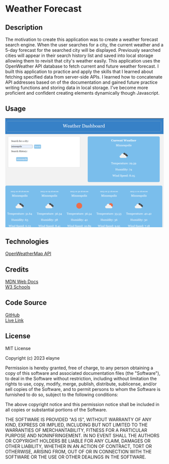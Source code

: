 # Weather Forecast

## Description
The motivation to create this application was to create a weather forecast search engine.  When the user searches for a city, the current weather and a 5-day forecast for the searched city will be displayed.  Previously searched cities will appear in their search history list and saved into local storage allowing them to revisit that city's weather easily.  This application uses the OpenWeather API database to fetch current and future weather forecast.  I built this application to practice and apply the skills that I learned about fetching specified data from server-side APIs.  I learned how to concatenate API addresses based on of the documentation and gained future practice writing functions and storing data in local storage.  I've become more proficient and confident creating elements dynamically though Javascript.

## Usage
![webpageimage](assets/images/weather-forecast.png)

## Technologies
[OpenWeatherMap API](https://openweathermap.org/api)

## Credits
[MDN Web Docs](https://developer.mozilla.org/en-US/) <br>
[W3 Schools](https://www.w3schools.com/)

## Code Source
[GitHub](https://github.com/ellacheu/weather-forecast) <br>
[Live Link](https://ellacheu.github.io/weather-forecast/)

## License
MIT License

Copyright (c) 2023 elayne

Permission is hereby granted, free of charge, to any person obtaining a copy of this software and associated documentation files (the "Software"), to deal in the Software without restriction, including without limitation the rights to use, copy, modify, merge, publish, distribute, sublicense, and/or sell copies of the Software, and to permit persons to whom the Software is furnished to do so, subject to the following conditions:

The above copyright notice and this permission notice shall be included in all copies or substantial portions of the Software.

THE SOFTWARE IS PROVIDED "AS IS", WITHOUT WARRANTY OF ANY KIND, EXPRESS OR IMPLIED, INCLUDING BUT NOT LIMITED TO THE WARRANTIES OF MERCHANTABILITY, FITNESS FOR A PARTICULAR PURPOSE AND NONINFRINGEMENT. IN NO EVENT SHALL THE AUTHORS OR COPYRIGHT HOLDERS BE LIABLE FOR ANY CLAIM, DAMAGES OR OTHER LIABILITY, WHETHER IN AN ACTION OF CONTRACT, TORT OR OTHERWISE, ARISING FROM, OUT OF OR IN CONNECTION WITH THE SOFTWARE OR THE USE OR OTHER DEALINGS IN THE SOFTWARE.

